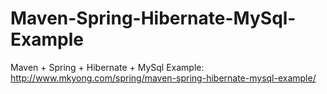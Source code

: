 Maven-Spring-Hibernate-MySql-Example
====================================

Maven + Spring + Hibernate + MySql Example: http://www.mkyong.com/spring/maven-spring-hibernate-mysql-example/
